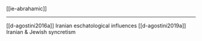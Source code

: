 [[ie-abrahamic]]

---

[[d-agostini2016a]] Iranian eschatological influences
[[d-agostini2019a]] Iranian & Jewish syncretism 